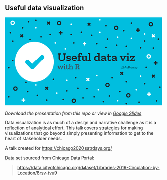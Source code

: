 ## Useful data visualization

![image with presentation title that states Useful data visualization](https://github.com/ayrenay/useful-data-viz-2020/blob/master/Useful%20data%20viz%20with%20R.png)

_Download the presentation from this repo or view in [Google Slides](https://docs.google.com/presentation/d/1hVxH6hCGzK3Kh9ozXdB78dEJxP5TnP45ToIHl_p9r7k/edit?usp=sharing)_

Data visualization is as much of a design and narrative challenge as it is a reflection of analytical effort. This talk covers strategies for making visualizations that go beyond simply presenting information to get to the heart of stakeholder needs.

A talk created for https://chicago2020.satrdays.org/

Data set sourced from Chicago Data Portal: 
> https://data.cityofchicago.org/dataset/Libraries-2019-Circulation-by-Location/8rsv-tvu9
